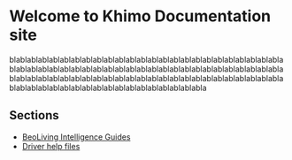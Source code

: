 # Welcome to Khimo Documentation site

blablablablablablablablablablablablablablablablablablablablablablablablablablablablablablablablablablablablablablablablablablablablablablablablablablablablablablablablablablablablablablablablablablablablablablablablablablablablablablablablablablablablablablablablablablablablabla

## Sections

+ [BeoLiving Intelligence Guides](bli-guides/MAIN.md)
+ [Driver help files](bli-help-files/drivers/MAIN.md)


